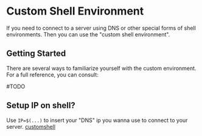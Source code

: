 # Custom Shell Environment

If you need to connect to a server using DNS or other special forms of shell environments. 
Then you can use the "custom shell environment".


## Getting Started

There are several ways to familiarize yourself with the custom environment.
For a full reference, you can consult:

#TODO

## Setup IP on shell?

Use ``IP=$(...)`` to insert your "DNS" ip you wanna use to connect to your server.
[customshell](../img/shell/image.webp)